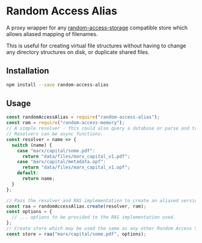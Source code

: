 # Random Access Alias

A proxy wrapper for any [random-access-storage](https://github.com/random-access-storage/random-access-storage) compatible store which allows aliased mapping of filenames.

This is useful for creating virtual file structures without having to change any directory structures on disk, or duplicate shared files.

## Installation

```bash
npm install --save random-access-alias
```

## Usage

```js
const randomAccessAlias = require("random-access-alias");
const ram = require("random-access-memory");
// A simple resolver - this could also query a database or parse and transform the name.
// Resolvers can be async functions.
const resolver = name => {
  switch (name) {
    case "marx/capital/some.pdf":
      return "data/files/marx_capital_v1.pdf";
    case "marx/capital/metadata.opf":
      return "data/files/marx_capital_v1.opf";
    default:
      return name;
  }
};

// Pass the resolver and RAS implementation to create an aliased version.
const raa = randomAccessAlias.create(resolver, ram);
const options = {
  // ... options to be provided to the RAS implementation used.
};
// Create store which may be used the same as any other Random Access Storage.
const store = raa("marx/capital/some.pdf", options);
```
